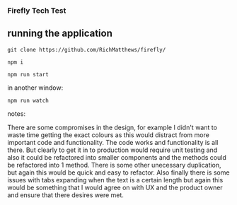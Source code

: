 ### Firefly Tech Test

## running the application
`git clone https://github.com/RichMatthews/firefly/`

`npm i`

`npm run start`

in another window:

`npm run watch`

notes:

There are some compromises in the design, for example I didn't want to waste time getting the exact colours as 
this would distract from more important code and functionality.
The code works and functionality is all there. But clearly to get it in to production would require unit testing and also
it could be refactored into smaller components and the methods could be refactored into 1 method. 
There is some other unecessary duplication, but again this would be quick and easy to refactor.
Also finally there is some issues with tabs expanding when the text is a certain length but again this would be something
that I would agree on with UX and the product owner and ensure that there desires were met.


